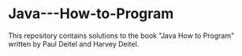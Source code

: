 # Java---How-to-Program

This repository contains solutions to the book "Java How to Program" written by Paul Deitel and Harvey Deitel.
